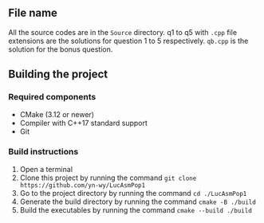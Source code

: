 ## File name
All the source codes are in the `Source` directory.
q1 to q5 with `.cpp` file extensions are the solutions for question 1 to 5 respectively.
`qb.cpp` is the solution for the bonus question.

## Building the project

### Required components
- CMake (3.12 or newer)
- Compiler with C++17 standard support
- Git

### Build instructions
1. Open a terminal
2. Clone this project by running the command `git clone https://github.com/yn-wy/LucAsmPop1`
3. Go to the project directory by running the command `cd ./LucAsmPop1`
4. Generate the build directory by running the command `cmake -B ./build`
5. Build the executables by running the command `cmake --build ./build`
